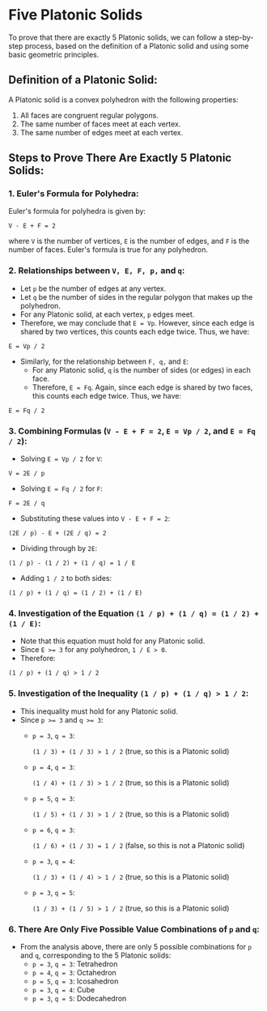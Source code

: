 # Five Platonic Solids

To prove that there are exactly 5 Platonic solids, we can follow a step-by-step process, based on the definition of a Platonic solid and using some basic geometric principles.

## Definition of a Platonic Solid:
A Platonic solid is a convex polyhedron with the following properties:
1. All faces are congruent regular polygons.
2. The same number of faces meet at each vertex.
3. The same number of edges meet at each vertex.

## Steps to Prove There Are Exactly 5 Platonic Solids:

### 1. Euler's Formula for Polyhedra:
Euler's formula for polyhedra is given by:

`V - E + F = 2`

where `V` is the number of vertices, `E` is the number of edges, and `F` is the number of faces. Euler's formula is true for any polyhedron.

### 2. Relationships between `V, E, F, p,` and `q`:
- Let `p` be the number of edges at any vertex.
- Let `q` be the number of sides in the regular polygon that makes up the polyhedron.
- For any Platonic solid, at each vertex, `p` edges meet.
- Therefore, we may conclude that `E = Vp`. However, since each edge is shared by two vertices, this counts each edge twice. Thus, we have:

`E = Vp / 2`

- Similarly, for the relationship between `F, q,` and `E`:
  - For any Platonic solid, `q` is the number of sides (or edges) in each face.
  - Therefore, `E = Fq`. Again, since each edge is shared by two faces, this counts each edge twice. Thus, we have:

`E = Fq / 2`

### 3. Combining Formulas (`V - E + F = 2`, `E = Vp / 2`, and `E = Fq / 2`):
- Solving `E = Vp / 2` for `V`:

`V = 2E / p`

- Solving `E = Fq / 2` for `F`:

`F = 2E / q`

- Substituting these values into `V - E + F = 2`:

`(2E / p) - E + (2E / q) = 2`

- Dividing through by `2E`:

`(1 / p) - (1 / 2) + (1 / q) = 1 / E`

- Adding `1 / 2` to both sides:

`(1 / p) + (1 / q) = (1 / 2) + (1 / E)`

### 4. Investigation of the Equation `(1 / p) + (1 / q) = (1 / 2) + (1 / E)`:
- Note that this equation must hold for any Platonic solid.
- Since `E >= 3` for any polyhedron, `1 / E > 0`.
- Therefore:

`(1 / p) + (1 / q) > 1 / 2`

### 5. Investigation of the Inequality `(1 / p) + (1 / q) > 1 / 2`:
- This inequality must hold for any Platonic solid.
- Since `p >= 3` and `q >= 3`:
  - `p = 3`, `q = 3`:

    `(1 / 3) + (1 / 3) > 1 / 2` (true, so this is a Platonic solid)

  - `p = 4`, `q = 3`:

    `(1 / 4) + (1 / 3) > 1 / 2` (true, so this is a Platonic solid)

  - `p = 5`, `q = 3`:

    `(1 / 5) + (1 / 3) > 1 / 2` (true, so this is a Platonic solid)

  - `p = 6`, `q = 3`:

    `(1 / 6) + (1 / 3) = 1 / 2` (false, so this is not a Platonic solid)

  - `p = 3`, `q = 4`:

    `(1 / 3) + (1 / 4) > 1 / 2` (true, so this is a Platonic solid)

  - `p = 3`, `q = 5`:

    `(1 / 3) + (1 / 5) > 1 / 2` (true, so this is a Platonic solid)

### 6. There Are Only Five Possible Value Combinations of `p` and `q`:
- From the analysis above, there are only 5 possible combinations for `p` and `q`, corresponding to the 5 Platonic solids:
  - `p = 3`, `q = 3`: Tetrahedron
  - `p = 4`, `q = 3`: Octahedron
  - `p = 5`, `q = 3`: Icosahedron
  - `p = 3`, `q = 4`: Cube
  - `p = 3`, `q = 5`: Dodecahedron
